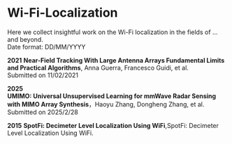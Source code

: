# Wi-Fi-Localization
Here we collect insightful work on the Wi-Fi localization in the fields of ... and beyond.  
Date format: DD/MM/YYYY  

**2021**
**Near-Field Tracking With Large Antenna Arrays Fundamental Limits and Practical Algorithms**, Anna Guerra, Francesco Guidi, et al.  
Submitted on 11/02/2021

**2025**  
**UMIMO: Universal Unsupervised Learning for mmWave Radar Sensing with MIMO Array Synthesis**，Haoyu Zhang, Dongheng Zhang, et al. 
Submitted on 2025/2/28

**2015**
**SpotFi: Decimeter Level Localization Using WiFi**,SpotFi: Decimeter Level Localization Using WiFi.


